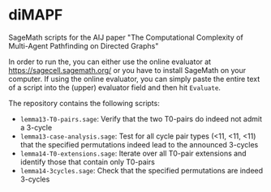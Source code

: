 # diMAPF
SageMath scripts for the AIJ paper "The Computational Complexity of
Multi-Agent Pathfinding on Directed Graphs"

In order to run the, you can either use the online evaluator at https://sagecell.sagemath.org/ or you have to install SageMath on your computer. If using the online evaluator, you can simply paste the entire text of a script into the (upper) evaluator field and then hit `Evaluate`. 

The repository contains the following scripts:

+ `lemma13-T0-pairs.sage`: Verify that the two T0-pairs do indeed not admit a 3-cycle
+ `lemma13-case-analysis.sage`: Test for all cycle pair types (<11, <11, <11) that the specified permutations indeed lead to the announced 3-cycles
+ `lemma14-T0-extensions.sage`: Iterate over all T0-pair extensions and identify those that contain only T0-pairs
+ `lemma14-3cycles.sage`: Check that the specified permutations are indeed 3-cycles
